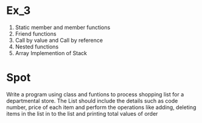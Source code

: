 # Ex_3
1. Static member and member functions <br />
2. Friend functions <br />
3. Call by value and Call by reference <br />
4. Nested functions <br />
5. Array Implemention of Stack <br />

# Spot
Write a program using class and funtions to process shopping list for a departmental store. The List should include the details such as code number, price of each item and perform the operations like adding, deleting items in the list in to the list and printing total 
values of order
